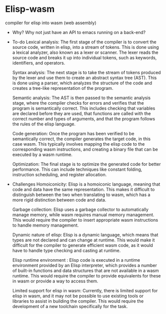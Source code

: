 # Elisp-wasm
compiler for elisp into wasm (web assembly)
* Why?
Why not just have an API to emacs running on a back-end?
* To-do
    Lexical analysis: The first stage of the compiler is to convert the source code, written in elisp, into a stream of tokens. This is done using a lexical analyzer, also known as a lexer or scanner. The lexer reads the source code and breaks it up into individual tokens, such as keywords, identifiers, and operators.

    Syntax analysis: The next stage is to take the stream of tokens produced by the lexer and use them to create an abstract syntax tree (AST). This is done using a parser, which analyzes the structure of the code and creates a tree-like representation of the program.

    Semantic analysis: The AST is then passed to the semantic analysis stage, where the compiler checks for errors and verifies that the program is semantically correct. This includes checking that variables are declared before they are used, that functions are called with the correct number and types of arguments, and that the program follows the rules of the elisp language.

    Code generation: Once the program has been verified to be semantically correct, the compiler generates the target code, in this case wasm. This typically involves mapping the elisp code to the corresponding wasm instructions, and creating a binary file that can be executed by a wasm runtime.

    Optimization: The final stage is to optimize the generated code for better performance. This can include techniques like constant folding, instruction scheduling, and register allocation.

* Challenges
    Homoiconicity: Elisp is a homoiconic language, meaning that code and data have the same representation. This makes it difficult to distinguish between the two when translating to wasm, which has a more rigid distinction between code and data.

    Garbage collection: Elisp uses a garbage collector to automatically manage memory, while wasm requires manual memory management. This would require the compiler to insert appropriate wasm instructions to handle memory management.

    Dynamic nature of elisp: Elisp is a dynamic language, which means that types are not declared and can change at runtime. This would make it difficult for the compiler to generate efficient wasm code, as it would have to handle type checking and casting at runtime.

    Elisp runtime environment : Elisp code is executed in a runtime environment provided by an Elisp interpreter, which provides a number of built-in functions and data structures that are not available in a wasm runtime. This would require the compiler to provide equivalents for these in wasm or provide a way to access them.

    Limited support for elisp in wasm: Currently, there is limited support for elisp in wasm, and it may not be possible to use existing tools or libraries to assist in building the compiler. This would require the development of a new toolchain specifically for the task.

